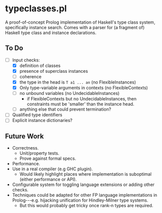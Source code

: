 # typeclasses.pl

A proof-of-concept Prolog implementation of Haskell's type class system, specifically instance search.
Comes with a parser for (a fragment of) Haskell type class and instance declarations.

## To Do

- [ ] Input checks:
  - [x] definition of classes
  - [x] presence of superclass instances
  - [ ] coherence
  - [x] the type in the head is `T a1 ... an` (no FlexibleInstances)
  - [x] Only type-variable arguments in contexts (no FlexibleContexts)
  - [ ] no unbound variables (no UndecidableInstances)
    - if FlexibleContexts but no UndecidableInstances, then constraints must
      be 'smaller' than the instance head.
  - [ ] anything else that could prevent termination?
- [ ] Qualified type identifiers
- [ ] Explicit instance dictionaries?

## Future Work

* Correctness.
  * Unit/property tests.
  * Prove against formal specs.
* Performance.
* Use in a real compiler (e.g GHC plugin).
  * Would likely highlight places where implementation is suboptimal (either performance or API).
* Configurable system for toggling language extensions or adding other checks.
* Techniques could be adapted for other FP language implementations in Prolog---e.g. hijacking unification for Hindley-Milner type systems.
  * But this would probably get tricky once rank-n types are required.
